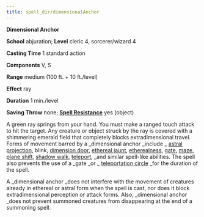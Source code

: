 ```yaml
---
title: spell_dir/dimensionalAnchor
---
```

 **Dimensional Anchor**

**School** abjuration; **Level** cleric 4, sorcerer/wizard 4

**Casting Time** 1 standard action

**Components** V, S

**Range** medium (100 ft. + 10 ft./level)

**Effect** ray

**Duration** 1 min./level

**Saving Throw** none; **[Spell Resistance](../glossary#_spell-resistance)** yes (object)

A green ray springs from your hand. You must make a ranged touch attack to hit the target. Any creature or object struck by the ray is covered with a shimmering emerald field that completely blocks extradimensional travel. Forms of movement barred by a _dimensional anchor _include _ [astral projection](astralProjection#_astral-projection), blink, [dimension door](dimensionDoor#_dimension-door), [ethereal jaunt](etherealJaunt#_ethereal-jaunt), [etherealness](etherealness#_etherealness), [gate](gate#_gate), [maze](maze#_maze), [plane shift](planeShift#_plane-shift), [shadow walk](shadowWalk#_shadow-walk), [teleport](teleport#_teleport), _and similar spell-like abilities. The spell also prevents the use of a _gate _or _ [teleportation circle](teleportationCircle#_teleportation-circle) _for the duration of the spell.

A _dimensional anchor _does not interfere with the movement of creatures already in ethereal or astral form when the spell is cast, nor does it block extradimensional perception or attack forms. Also, _dimensional anchor _does not prevent summoned creatures from disappearing at the end of a summoning spell.

